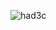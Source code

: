 ![had3c](https://t3.ftcdn.net/jpg/05/31/71/88/360_F_531718858_uS1UmY0jMSslUAbYivFmBh8eB5mrNyHJ.jpg)
